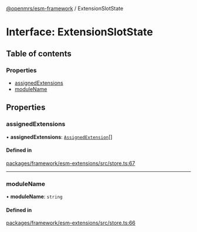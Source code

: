 [@openmrs/esm-framework](../API.md) / ExtensionSlotState

# Interface: ExtensionSlotState

## Table of contents

### Properties

- [assignedExtensions](ExtensionSlotState.md#assignedextensions)
- [moduleName](ExtensionSlotState.md#modulename)

## Properties

### assignedExtensions

• **assignedExtensions**: [`AssignedExtension`](AssignedExtension.md)[]

#### Defined in

[packages/framework/esm-extensions/src/store.ts:67](https://github.com/openmrs/openmrs-esm-core/blob/master/packages/framework/esm-extensions/src/store.ts#L67)

___

### moduleName

• **moduleName**: `string`

#### Defined in

[packages/framework/esm-extensions/src/store.ts:66](https://github.com/openmrs/openmrs-esm-core/blob/master/packages/framework/esm-extensions/src/store.ts#L66)
